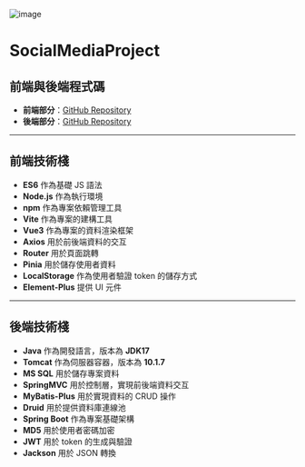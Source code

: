 ![image](https://github.com/user-attachments/assets/4a69b778-7e47-46fa-a554-7d7b2aa58da4)

# SocialMediaProject
## 前端與後端程式碼

- **前端部分**：[GitHub Repository](https://github.com/pa00110059/social-frontend-main)
- **後端部分**：[GitHub Repository](https://github.com/pa00110059/social-backend-main)

---

## 前端技術棧

- **ES6** 作為基礎 JS 語法  
- **Node.js** 作為執行環境  
- **npm** 作為專案依賴管理工具  
- **Vite** 作為專案的建構工具  
- **Vue3** 作為專案的資料渲染框架  
- **Axios** 用於前後端資料的交互  
- **Router** 用於頁面跳轉  
- **Pinia** 用於儲存使用者資料  
- **LocalStorage** 作為使用者驗證 token 的儲存方式  
- **Element-Plus** 提供 UI 元件  

---

## 後端技術棧

- **Java** 作為開發語言，版本為 **JDK17**  
- **Tomcat** 作為伺服器容器，版本為 **10.1.7**  
- **MS SQL** 用於儲存專案資料  
- **SpringMVC** 用於控制層，實現前後端資料交互  
- **MyBatis-Plus** 用於實現資料的 CRUD 操作  
- **Druid** 用於提供資料庫連線池  
- **Spring Boot** 作為專案基礎架構  
- **MD5** 用於使用者密碼加密  
- **JWT** 用於 token 的生成與驗證  
- **Jackson** 用於 JSON 轉換  
